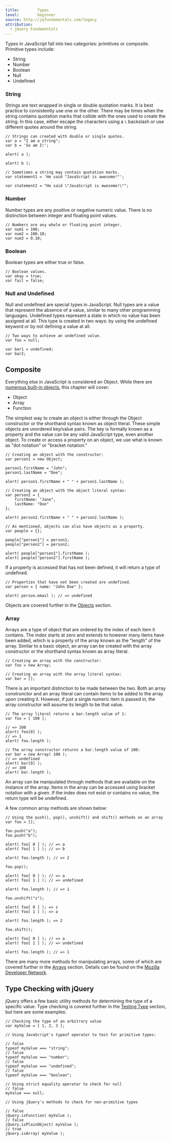 ```yaml
---
title:        Types
level:        beginner
source: http://jqfundamentals.com/legacy
attribution: 
  - jQuery Fundamentals
---
```


Types in JavaScript fall into two categories: primitives or composite. Primitive types include:

* String
* Number
* Boolean
* Null
* Undefined

### String

Strings are text wrapped in single or double quotation marks. It is best practice to consistently use one or the other. There may be times when the string contains quotation marks that collide with the ones used to create the string. In this case, either escape the characters using a `\` backslash or use different quotes around the string.

```
// Strings can created with double or single quotes.
var a = "I am a string";
var b = 'So am I!';

alert( a );

alert( b );
```

```
// Sometimes a string may contain quotation marks.
var statement1 = 'He said "JavaScript is awesome!"';

var statement2 = "He said \"JavaScript is awesome!\"";
```

### Number

Number types are any positive or negative numeric value. There is no distinction between integer and floating point values.

```
// Numbers are any whole or floating point integer.
var num1 = 100;
var num2 = 100.10;
var num3 = 0.10;
```

### Boolean
Boolean types are either true or false.

```
// Boolean values.
var okay = true;
var fail = false;
```

### Null and Undefined

Null and undefined are special types in JavaScript. Null types are a value that represent the absence of a value, similar to many other programming languages. Undefined types represent a state in which no value has been assigned at all. This type is created in two ways: by using the undefined keyword or by not defining a value at all.

```
// Two ways to achieve an undefined value.
var foo = null;

var bar1 = undefined;
var bar2;
```

## Composite

Everything else in JavaScript is considered an Object. While there are [numerous built-in objects](https://developer.mozilla.org/en/JavaScript/Reference#Global_Objects, "MDN - Global Object Reference"), this chapter will cover:

* Object
* Array
* Function

The simplest way to create an object is either through the Object constructor or the shorthand syntax known as object literal. These simple objects are unordered key/value pairs. The key is formally known as a property and the value can be any valid JavaScript type, even another object. To create or access a property on an object, we use what is known as "dot notation" or "bracket notation."

```
// Creating an object with the constructor:
var person1 = new Object;

person1.firstName = "John";
person1.lastName = "Doe";

alert( person1.firstName + " " + person1.lastName );

// Creating an object with the object literal syntax:
var person2 = {
    firstName: "Jane",
    lastName: "Doe"
};

alert( person2.firstName + " " + person2.lastName );
```

```
// As mentioned, objects can also have objects as a property.
var people = {};

people["person1"] = person1;
people["person2"] = person2;

alert( people["person1"].firstName );
alert( people["person2"].firstName );
```

If a property is accessed that has not been defined, it will return a type of undefined.

```
// Properties that have not been created are undefined.
var person = { name: "John Doe" };

alert( person.email ); // => undefined
```

Objects are covered further in the [Objects](/objects) section.

### Array

Arrays are a type of object that are ordered by the index of each item it contains. The index starts at zero and extends to however many items have been added, which is a property of the array known as the "length" of the array. Similar to a basic object, an array can be created with the array constructor or the shorthand syntax known as array literal.

```
// Creating an array with the constructor:
var foo = new Array;

// Creating an array with the array literal syntax:
var bar = [];
```

There is an important distinction to be made between the two. Both an array construnctor and an array literal can contain items to be added to the array upon creating it. However, if just a single numeric item is passed in, the array constructor will assume its length to be that value.

```
// The array literal returns a bar.length value of 1:
var foo = [ 100 ];

// => 100
alert( foo[0] );
// => 1
alert( foo.length );

// The array constructor returns a bar.length value of 100:
var bar = new Array( 100 );
// => undefined
alert( bar[0] );
// => 100
alert( bar.length );
```

An array can be manipulated through methods that are available on the instance of the array. Items in the array can be accessed using bracket notation with a given. If the index does not exist or contains no value, the return type will be undefined. 

A few common array methods are shown below:

```
// Using the push(), pop(), unshift() and shift() methods on an array
var foo = [];

foo.push("a");
foo.push("b");

alert( foo[ 0 ] ); // => a
alert( foo[ 1 ] ); // => b

alert( foo.length ); // => 2

foo.pop();

alert( foo[ 0 ] ); // => a
alert( foo[ 1 ] ); // => undefined

alert( foo.length ); // => 1

foo.unshift("z");

alert( foo[ 0 ] ); => z
alert( foo[ 1 ] ); => a

alert( foo.length ); => 2

foo.shift();

alert( foo[ 0 ] ); // => a
alert( foo[ 1 ] ); // => undefined

alert( foo.length ); // => 1
```

There are many more methods for manipulating arrays, some of which are covered further in the [Arrays](/arrays) section. Details can be found on the [Mozilla Developer Network](https://developer.mozilla.org/en/JavaScript/Reference/Global_Objects/Array "MDN - Array Reference").

## Type Checking with jQuery

jQuery offers a few basic utility methods for determining the type of a specific value. Type checking is covered further in the [Testing Type](/testing-type) section, but here are some examples:

```
// Checking the type of an arbitrary value
var myValue = [ 1, 2, 3 ];

// Using JavaScript's typeof operator to test for primitive types:

// false
typeof myValue === "string";
// false
typeof myValue === "number";
// false
typeof myValue === "undefined";
// false
typeof myValue === "boolean"; 

// Using strict equality operator to check for null
// false
myValue === null;

// Using jQuery's methods to check for non-primitive types

// false
jQuery.isFunction( myValue );
// false
jQuery.isPlainObject( myValue );
// true
jQuery.isArray( myValue );
```
